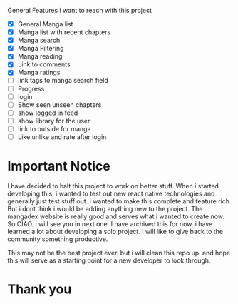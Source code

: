 General Features i want to reach with this project

- [x] General Manga list
- [x] Manga list with recent chapters
- [x] Manga search
- [x] Manga Filtering
- [x] Manga reading
- [x] Link to comments
- [x] Manga ratings
- [ ] link tags to manga search field
- [ ] Progress
- [ ] login
- [ ] Show seen unseen chapters
- [ ] show logged in feed
- [ ] show library for the user
- [ ] link to outside for manga
- [ ] Like unlike and rate after login

# Important Notice

I have decided to halt this project to work on better stuff. When i started developing this, i wanted to test out new react native technologies and generally just test stuff out. i wanted to make this complete and feature rich. But i dont think i would be adding anything new to the project. The mangadex website is really good and serves what i wanted to create now.
So CIAO. i will see you in next one. I have archived this for now. i have learned a lot about developing a solo project. I will like to give back to the community something productive. 

This may not be the best project ever. but i will clean this repo up. and hope this will serve as a starting point for a new developer to look through.

# Thank you

